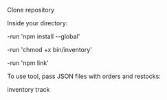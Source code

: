 Clone repository

Inside your directory:

-run 'npm install --global'

-run 'chmod +x bin/inventory'

-run 'npm link' 

To use tool, pass JSON files with orders and restocks:

inventory track <file1> <file2>


